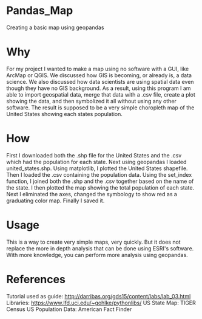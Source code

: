 # Pandas_Map
Creating a basic map using geopandas

# Why
For my project I wanted to make a map using no software with a GUI, like ArcMap or QGIS. We discussed how GIS is becoming, or already is, a data science. We also discussed how data scientists are using spatial data even though they have no GIS background. As a result, using this program I am able to import geospatial data, merge that data with a .csv file, create a plot showing the data, and then symbolized it all without using any other software. The result is supposed to be a very simple choropleth map of the United States showing each states population.
  
# How
First I downloaded both the .shp file for the United States and the .csv which had the population for each state. Next using geopandas I loaded united_states.shp. Using matplotlib, I plotted the United States shapefile. Then I loaded the .csv containing the population data. Using the set_index function, I joined both the .shp and the .csv together based on the name of the state. I then plotted the map showing the total population of each state. Next I eliminated the axes, changed the symbology to show red as a graduating color map. Finally I saved it.

# Usage 
This is a way to create very simple maps, very quickly. But it does not replace the more in depth analysis that can be done using ESRI's software. With more knowledge, you can perform more analysis using geopandas.

# References
Tutorial used as guide: http://darribas.org/gds15/content/labs/lab_03.html
Libraries: https://www.lfd.uci.edu/~gohlke/pythonlibs/
US State Map: TIGER Census
US Population Data: American Fact Finder



